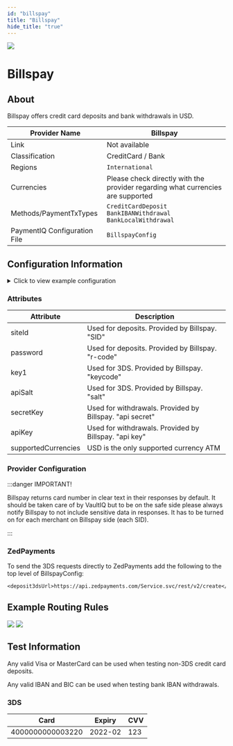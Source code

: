 ```yaml
--- 
id: "billspay" 
title: "Billspay"
hide_title: "true"
---
```

 
![](/img/providers/logos/billspay.png)

# Billspay

## About
Billspay offers credit card deposits and bank withdrawals in USD.

| Provider Name                | Billspay                                                                        |
|------------------------------|---------------------------------------------------------------------------------|
| Link                         | Not available                                                                   |
| Classification               | CreditCard / Bank                                                               |
| Regions                      | `International`                                                                 |
| Currencies                   | Please check directly with the provider regarding what currencies are supported |
| Methods/PaymentTxTypes       | `CreditCardDeposit`<br/> `BankIBANWithdrawal`<br/> `BankLocalWithdrawal`        |
| PaymentIQ Configuration File | `BillspayConfig`                                                                |

## Configuration Information

<details>
<summary>Click to view example configuration</summary>
<br/>

```xml
<com.devcode.paymentiq.integration.billspay.BillspayConfig>
  <enabled>true</enabled>
  <accounts>
    <entry>
      <string>n3ds</string>
      <account>
        <siteId>??</siteId>
        <password>??????</password>
        <use3Dsecure>false</use3Dsecure>
        <supportedCurrencies>USD</supportedCurrencies>
      </account>
    </entry>
    <entry>
      <string>3ds</string>
      <account>
        <key1>?????</key1>
        <apiSalt>?????</apiSalt>
        <use3Dsecure>true</use3Dsecure>
        <supportedCurrencies>USD</supportedCurrencies>
      </account>
    </entry>
    <entry>
      <string>payout</string>
      <account>
        <apiKey>??????</apiKey>
        <secretKey>??????</secretKey>
        <supportedCurrencies>USD</supportedCurrencies>
      </account>
    </entry>
  </accounts>
</com.devcode.paymentiq.integration.billspay.BillspayConfig>
```

</details>

### Attributes
| Attribute           | Description                                              |
|---------------------|----------------------------------------------------------|
| siteId              | Used for deposits. Provided by Billspay. "SID"           |
| password            | Used for deposits. Provided by Billspay. "r-code"        |
| key1                | Used for 3DS. Provided by Billspay. "keycode"            |
| apiSalt             | Used for 3DS. Provided by Billspay. "salt"               |
| secretKey           | Used for withdrawals. Provided by Billspay. "api secret" |
| apiKey              | Used for withdrawals. Provided by Billspay. "api key"    |
| supportedCurrencies | USD is the only supported currency ATM                   |

### Provider Configuration

:::danger IMPORTANT!

Billspay returns card number in clear text in their responses by default. It should be taken care of by VaultIQ but to be on the safe side please always notify Billspay to not include sensitive data in responses. It has to be turned on for each merchant on Billspay side (each SID).

:::

### ZedPayments
To send the 3DS requests directly to ZedPayments add the following to the top level of BillspayConfig:
```
<deposit3dsUrl>https://api.zedpayments.com/Service.svc/rest/v2/create</deposit3dsUrl>
```

## Example Routing Rules
![](/img/providers/routing/billspay-dp.png)
![](/img/providers/routing/billspay-wd.png)

## Test Information
Any valid Visa or MasterCard can be used when testing non-3DS credit card deposits.

Any valid IBAN and BIC can be used when testing bank IBAN withdrawals.

### 3DS
| Card             | Expiry  | CVV |
|------------------|---------|-----|
| 4000000000003220 | 2022-02 | 123 |

